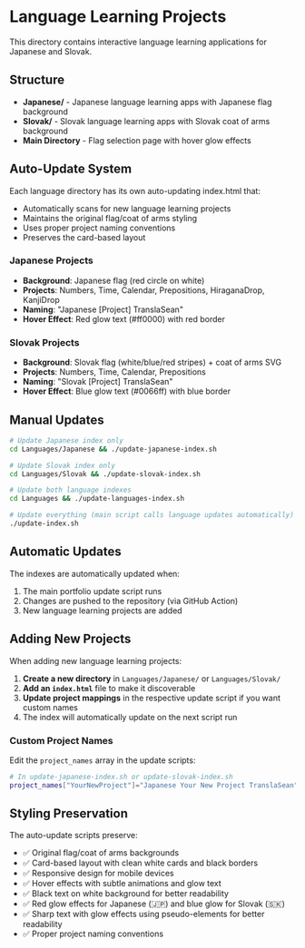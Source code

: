 # Language Learning Projects

This directory contains interactive language learning applications for Japanese and Slovak.

## Structure

- **Japanese/** - Japanese language learning apps with Japanese flag background
- **Slovak/** - Slovak language learning apps with Slovak coat of arms background
- **Main Directory** - Flag selection page with hover glow effects

## Auto-Update System

Each language directory has its own auto-updating index.html that:

- Automatically scans for new language learning projects
- Maintains the original flag/coat of arms styling
- Uses proper project naming conventions
- Preserves the card-based layout

### Japanese Projects
- **Background**: Japanese flag (red circle on white)
- **Projects**: Numbers, Time, Calendar, Prepositions, HiraganaDrop, KanjiDrop
- **Naming**: "Japanese [Project] TranslaSean"
- **Hover Effect**: Red glow text (#ff0000) with red border

### Slovak Projects  
- **Background**: Slovak flag (white/blue/red stripes) + coat of arms SVG
- **Projects**: Numbers, Time, Calendar, Prepositions
- **Naming**: "Slovak [Project] TranslaSean"
- **Hover Effect**: Blue glow text (#0066ff) with blue border

## Manual Updates

```bash
# Update Japanese index only
cd Languages/Japanese && ./update-japanese-index.sh

# Update Slovak index only  
cd Languages/Slovak && ./update-slovak-index.sh

# Update both language indexes
cd Languages && ./update-languages-index.sh

# Update everything (main script calls language updates automatically)
./update-index.sh
```

## Automatic Updates

The indexes are automatically updated when:
1. The main portfolio update script runs
2. Changes are pushed to the repository (via GitHub Action)
3. New language learning projects are added

## Adding New Projects

When adding new language learning projects:

1. **Create a new directory** in `Languages/Japanese/` or `Languages/Slovak/`
2. **Add an `index.html`** file to make it discoverable
3. **Update project mappings** in the respective update script if you want custom names
4. The index will automatically update on the next script run

### Custom Project Names

Edit the `project_names` array in the update scripts:

```bash
# In update-japanese-index.sh or update-slovak-index.sh
project_names["YourNewProject"]="Japanese Your New Project TranslaSean"
```

## Styling Preservation

The auto-update scripts preserve:
- ✅ Original flag/coat of arms backgrounds
- ✅ Card-based layout with clean white cards and black borders
- ✅ Responsive design for mobile devices
- ✅ Hover effects with subtle animations and glow text
- ✅ Black text on white background for better readability
- ✅ Red glow effects for Japanese (🇯🇵) and blue glow for Slovak (🇸🇰)
- ✅ Sharp text with glow effects using pseudo-elements for better readability
- ✅ Proper project naming conventions